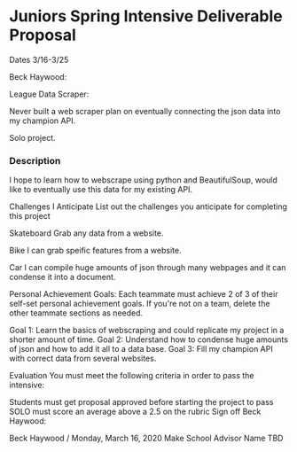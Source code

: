 <h1>Juniors Spring Intensive Deliverable Proposal</h1>
Dates 3/16-3/25

Beck Haywood:

League Data Scraper:

Never built a web scraper plan on eventually connecting the json data into my champion API.

Solo project.

<h3>Description</h3>
I hope to learn how to webscrape using python and BeautifulSoup, would like to eventually use this data for my existing API.

Challenges I Anticipate
List out the challenges you anticipate for completing this project

Skateboard
Grab any data from a website.

Bike
I can grab speific features from a website.

Car
I can compile huge amounts of json through many webpages and it can condense it into a document.

Personal Achievement Goals:
Each teammate must achieve 2 of 3 of their self-set personal achievement goals. If you're not on a team, delete the other teammate sections as needed.

Goal 1: Learn the basics of webscraping and could replicate my project in a shorter amount of time.
Goal 2: Understand how to condense huge amounts of json and how to add it all to a data base.
Goal 3: Fill my champion API with correct data from several websites.

Evaluation
You must meet the following criteria in order to pass the intensive:

Students must get proposal approved before starting the project to pass
SOLO
must score an average above a 2.5 on the rubric
Sign off
Beck Haywood:

Beck Haywood / Monday, March 16, 2020 Make School Advisor Name TBD